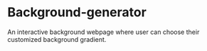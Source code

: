 # Background-generator
An interactive background webpage where user can choose their customized background gradient.
